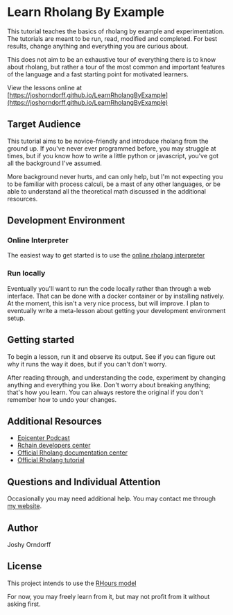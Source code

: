 # Learn Rholang By Example

This tutorial teaches the basics of rholang by example and experimentation.
The tutorials are meant to be run, read, modified and completed. For best
results, change anything and everything you are curious about.

This does not aim to be an exhaustive tour of everything there is to know about
rholang, but rather a tour of the most common and important features of the
language and a fast starting point for motivated learners.

View the lessons online at [https://joshorndorff.github.io/LearnRholangByExample](https://joshorndorff.github.io/LearnRholangByExample)



## Target Audience
This tutorial aims to be novice-friendly and introduce rholang from the ground
up. If you've never ever programmed before, you may struggle at times, but
if you know how to write a little python or javascript, you've got all the
background I've assumed.

More background never hurts, and can only help, but I'm not expecting you to
be familiar with process calculi, be a mast of any other languages, or be
able to understand all the theoretical math discussed in the additional
resources.

## Development Environment

### Online Interpreter
The easiest way to get started is to use the [online rholang interpreter](http://rchain.cloud)

### Run locally
Eventually you'll want to run the code locally rather than through a web
interface. That can be done with a docker container or by installing natively.
At the moment, this isn't a very nice process, but will improve. I
plan to eventually write a meta-lesson about getting your development
environment setup.

## Getting started
To begin a lesson, run it and observe its output. See if you can figure out
why it runs the way it does, but if you can't don't worry.

After reading through, and understanding the code, experiment by changing
anything and everything you like. Don't worry about breaking anything; that's
how you learn. You can always restore the original if you don't remember
how to undo your changes.

## Additional Resources
* [Epicenter Podcast](https://epicenter.tv/episode/221/)
* [Rchain developers center](https://developer.rchain.coop/)
* [Official Rholang documentation center](https://developer.rchain.coop/documentation)
* [Official Rholang tutorial](https://developer.rchain.coop/tutorial/)

## Questions and Individual Attention
Occasionally you may need additional help. You may contact me through
[my website](https://joshyorndorff.com/contact).

## Author
Joshy Orndorff

## License
This project intends to use the [RHours model](https://github.com/glenbraun/RHours)

For now, you may freely learn from it, but may not profit from it without asking first.
